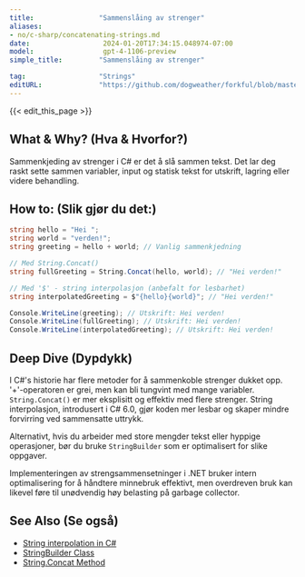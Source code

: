 ```yaml
---
title:                "Sammenslåing av strenger"
aliases:
- no/c-sharp/concatenating-strings.md
date:                  2024-01-20T17:34:15.048974-07:00
model:                 gpt-4-1106-preview
simple_title:         "Sammenslåing av strenger"

tag:                  "Strings"
editURL:              "https://github.com/dogweather/forkful/blob/master/content/no/c-sharp/concatenating-strings.md"
---
```


{{< edit_this_page >}}

## What & Why? (Hva & Hvorfor?)
Sammenkjeding av strenger i C# er det å slå sammen tekst. Det lar deg raskt sette sammen variabler, input og statisk tekst for utskrift, lagring eller videre behandling.

## How to: (Slik gjør du det:)
```C#
string hello = "Hei ";
string world = "verden!";
string greeting = hello + world; // Vanlig sammenkjedning

// Med String.Concat()
string fullGreeting = String.Concat(hello, world); // "Hei verden!"

// Med '$' - string interpolasjon (anbefalt for lesbarhet)
string interpolatedGreeting = $"{hello}{world}"; // "Hei verden!"

Console.WriteLine(greeting); // Utskrift: Hei verden!
Console.WriteLine(fullGreeting); // Utskrift: Hei verden!
Console.WriteLine(interpolatedGreeting); // Utskrift: Hei verden!
```

## Deep Dive (Dypdykk)
I C#'s historie har flere metoder for å sammenkoble strenger dukket opp. '+'-operatoren er grei, men kan bli tungvint med mange variabler. `String.Concat()` er mer eksplisitt og effektiv med flere strenger. String interpolasjon, introdusert i C# 6.0, gjør koden mer lesbar og skaper mindre forvirring ved sammensatte uttrykk.

Alternativt, hvis du arbeider med store mengder tekst eller hyppige operasjoner, bør du bruke `StringBuilder` som er optimalisert for slike oppgaver. 

Implementeringen av strengsammensetninger i .NET bruker intern optimalisering for å håndtere minnebruk effektivt, men overdreven bruk kan likevel føre til unødvendig høy belasting på garbage collector.

## See Also (Se også)
- [String interpolation in C#](https://docs.microsoft.com/en-us/dotnet/csharp/language-reference/tokens/interpolated)
- [StringBuilder Class](https://docs.microsoft.com/en-us/dotnet/api/system.text.stringbuilder?view=net-6.0)
- [String.Concat Method](https://docs.microsoft.com/en-us/dotnet/api/system.string.concat?view=net-6.0)
